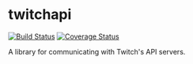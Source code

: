 # twitchapi

[![Build Status](https://travis-ci.org/konkers/twitchapi.svg?branch=master)](https://travis-ci.org/konkers/twitchapi)
[![Coverage Status](https://coveralls.io/repos/github/konkers/twitchapi/badge.svg)](https://coveralls.io/github/konkers/twitchapi)

A library for communicating with Twitch's API servers.
